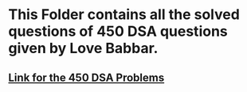 # This Folder contains all the solved questions of 450 DSA questions given by Love Babbar.

## [Link for the 450 DSA Problems](https://450dsa.com/)
